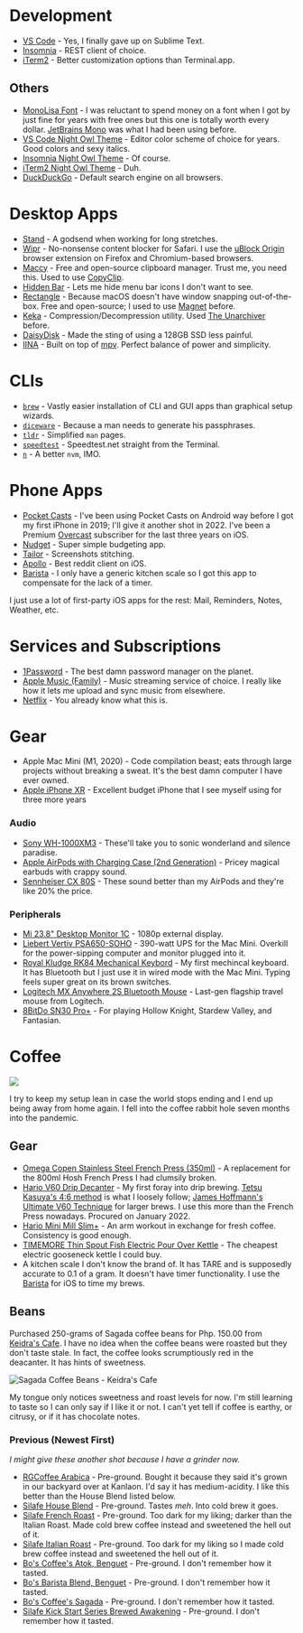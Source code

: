 # Development

- [VS Code](https://code.visualstudio.com/) - Yes, I finally gave up on Sublime Text.
- [Insomnia](https://insomnia.rest) - REST client of choice.
- [iTerm2](https://iterm2.com) - Better customization options than Terminal.app.

## Others

- [MonoLisa Font](https://monolisa.dev) - I was reluctant to spend money on a font when I got by just fine for years with free ones but this one is totally worth every dollar. [JetBrains Mono](https://www.jetbrains.com/lp/mono/) was what I had been using before.
- [VS Code Night Owl Theme](https://marketplace.visualstudio.com/items?itemName=sdras.night-owl) - Editor color scheme of choice for years. Good colors and sexy italics.
- [Insomnia Night Owl Theme](https://www.npmjs.com/package/insomnia-plugin-night-owl-theme) - Of course.
- [iTerm2 Night Owl Theme](https://github.com/nickcernis/iterm2-night-owl) - Duh.
- [DuckDuckGo](https://ddg.gg) - Default search engine on all browsers.

# Desktop Apps

- [Stand](https://getstandapp.com) - A godsend when working for long stretches.
- [Wipr](https://giorgiocalderolla.com/wipr.html) - No-nonsense content blocker for Safari. I use the [uBlock Origin](https://github.com/gorhill/uBlock) browser extension on Firefox and Chromium-based browsers.
- [Maccy](https://maccy.app) - Free and open-source clipboard manager. Trust me, you need this. Used to use [CopyClip](https://apps.apple.com/us/app/copyclip-clipboard-history/id595191960?mt=12).
- [Hidden Bar](https://github.com/dwarvesf/hidden) - Lets me hide menu bar icons I don't want to see.
- [Rectangle](https://rectangleapp.com) - Because macOS doesn't have window snapping out-of-the-box. Free and open-source; I used to use [Magnet](https://apps.apple.com/us/app/magnet/id441258766?mt=12) before.
- [Keka](https://www.keka.io) - Compression/Decompression utility. Used [The Unarchiver](https://macpaw.com/the-unarchiver) before.
- [DaisyDisk](https://daisydiskapp.com) - Made the sting of using a 128GB SSD less painful.
- [IINA](https://iina.io) - Built on top of [mpv](https://mpv.io). Perfect balance of power and simplicity.

# CLIs

- [`brew`](https://brew.sh) - Vastly easier installation of CLI and GUI apps than graphical setup wizards.
- [`diceware`](https://github.com/ulif/diceware) - Because a man needs to generate his passphrases.
- [`tldr`](https://tldr.sh) - Simplified `man` pages.
- [`speedtest`](https://github.com/sivel/speedtest-cli) - Speedtest.net straight from the Terminal.
- [`n`](https://github.com/tj/n) - A better `nvm`, IMO.

# Phone Apps

- [Pocket Casts](https://pocketcasts.com) - I've been using Pocket Casts on Android way before I got my first iPhone in 2019; I'll give it another shot in 2022. I've been a Premium [Overcast](https://overcast.fm) subscriber for the last three years on iOS.
- [Nudget](https://nudgetapp.com) - Super simple budgeting app.
- [Tailor](https://apps.apple.com/ph/app/tailor-screenshot-stitching/id926653095) - Screenshots stitching.
- [Apollo](https://apolloapp.io) - Best reddit client on iOS.
- [Barista](https://www.baristacoffeeapp.com) - I only have a generic kitchen scale so I got this app to compensate for the lack of a timer.

I just use a lot of first-party iOS apps for the rest: Mail, Reminders, Notes, Weather, etc.

# Services and Subscriptions

- [1Password](https://1password.com) - The best damn password manager on the planet.
- [Apple Music (Family)](https://www.apple.com/ph/apple-music/) - Music streaming service of choice. I really like how it lets me upload and sync music from elsewhere.
- [Netflix](https://netflix.com) - You already know what this is.

# Gear

- Apple Mac Mini (M1, 2020) - Code compilation beast; eats through large projects without breaking a sweat. It's the best damn computer I have ever owned.
- [Apple iPhone XR](/blog/iphone-xr-review) - Excellent budget iPhone that I see myself using for three more years

### Audio

- [Sony WH-1000XM3](https://www.sony.com.ph/electronics/headband-headphones/wh-1000xm3) - These'll take you to sonic wonderland and silence paradise.
- [Apple AirPods with Charging Case (2nd Generation)](https://www.apple.com/ph/airpods-2nd-generation/) - Pricey magical earbuds with crappy sound.
- [Sennheiser CX 80S](https://ph.sennheiser.com/products/cx-80s) - These sound better than my AirPods and they're like 20% the price.

### Peripherals
- [Mi 23.8" Desktop Monitor 1C](https://www.mi.com/global/mi-23.8-desktop-monitor-1c/) - 1080p external display.
- [Liebert Vertiv PSA650-SOHO](https://www.vertiv.com/en-asia/products-catalog/critical-power/uninterruptible-power-supplies-ups/psa650-soho/) - 390-watt UPS for the Mac Mini. Overkill for the power-sipping computer and monitor plugged into it.
- [Royal Kludge RK84 Mechanical Keybord](https://gameone.ph/rk-royal-kludge-rk84-tri-mode-rgb-84-keys-hot-swappable-mechanical-keyboard-black-brown.html) - My first mechincal keyboard. It has Bluetooth but I just use it in wired mode with the Mac Mini. Typing feels super great on its brown switches.
- [Logitech MX Anywhere 2S Bluetooth Mouse](https://shopee.ph/Logitech-MX-Anywhere-2S-Wireless-Mobile-Mouse-(Graphite)-(ONLINE-EXCLUSIVE)-i.55502962.1568650454) - Last-gen flagship travel mouse from Logitech.
- [8BitDo SN30 Pro+](https://www.8bitdo.com/sn30-pro-plus/) - For playing Hollow Knight, Stardew Valley, and Fantasian.

# Coffee

![](https://res.cloudinary.com/kadto/image/upload/v1643708709/cljabasa/uses/luke-porter-c4QSFL55f8k-unsplash_optmized.jpg)

I try to keep my setup lean in case the world stops ending and I end up being away from home again. I fell into the coffee rabbit hole seven months into the pandemic.

## Gear

- [Omega Copen Stainless Steel French Press (350ml)](https://omegahouseware.com.ph/products/copen-stainless-steel-french-press-with-filter-350ml-600ml) - A replacement for the 800ml Hosh French Press I had clumsily broken.
- [Hario V60 Drip Decanter](https://www.hario.com.ph/product-page/hario-v60-drip-decanter-pour-over-coffee-set) - My first foray into drip brewing. [Tetsu Kasuya's 4:6 method](https://www.youtube.com/watch?v=wmCW8xSWGZY) is what I loosely follow; [James Hoffmann's Ultimate V60 Technique](https://www.youtube.com/watch?v=AI4ynXzkSQo) for larger brews. I use this more than the French Press nowadays. Procured on January 2022.
- [Hario Mini Mill Slim+](https://www.hario.com.ph/product-page/hario-ceramic-coffee-grinder-mini-slim-plus) - An arm workout in exchange for fresh coffee. Consistency is good enough.
- [TIMEMORE Thin Spout Fish Electric Pour Over Kettle](https://www.lazada.com.ph/products/timemore-thin-spout-fish-electric-pour-over-kettle-black-600ml-i1314224070-s4796114099.html) - The cheapest electric gooseneck kettle I could buy.
- A kitchen scale I don't know the brand of. It has TARE and is supposedly accurate to 0.1 of a gram. It doesn't have timer functionality. I use the [Barista](https://www.baristacoffeeapp.com) for iOS to time my brews.

## Beans

Purchased 250-grams of Sagada coffee beans for Php. 150.00 from [Keidra's Cafe](https://goo.gl/maps/uQ99ddwj9BPM8YeS9). I have no idea when the coffee beans were roasted but they don't taste stale. In fact, the coffee looks scrumptiously red in the deacanter. It has hints of sweetness.

![Sagada Coffee Beans - Keidra's Cafe](https://res.cloudinary.com/kadto/image/upload/v1644500589/cljabasa/uses/d9068e1185cd1b61d6b9c0b6e3b88fbe.jpg)

My tongue only notices sweetness and roast levels for now. I'm still learning to taste so I can only say if I like it or not. I can't yet tell if coffee is earthy, or citrusy, or if it has chocolate notes.

### Previous (Newest First)

_I might give these another shot because I have a grinder now._

- [RGCoffee Arabica](https://www.instagram.com/rgcoffee.ph) - Pre-ground. Bought it because they said it's grown in our backyard over at Kanlaon. I'd say it has medium-acidity. I like this better than the House Blend listed below.
- [Silafe House Blend](https://www.silcacoffee.com/portfolio-items/silcafe-house-blend/?portfolioCats=56) - Pre-ground. Tastes _meh_. Into cold brew it goes.
- [Silafe French Roast](https://shopee.ph/Silcafe-French-Roast-500g-i.235610698.4681449967) - Pre-ground. Too dark for my liking; darker than the Italian Roast. Made cold brew coffee instead and sweetened the hell out of it.
- [Silafe Italian Roast](https://shopee.ph/Silcafe-Italian-Roast-500g-i.235610698.8223994979) - Pre-ground. Too dark for my liking so I made cold brew coffee instead and sweetened the hell out of it.
- [Bo's Coffee's Atok, Benguet](https://www.boscoffee.com/products/atok-benguet) - Pre-ground. I don't remember how it tasted.
- [Bo's Barista Blend, Benguet](https://www.boscoffee.com/products/barista-blend) - Pre-ground. I don't remember how it tasted.
- [Bo's Coffee's Sagada](https://www.boscoffee.com/products/atok-benguet) - Pre-ground. I don't remember how it tasted.
- [Silafe Kick Start Series Brewed Awakening](https://www.silcacoffee.com/portfolio-items/kickstart-brewed-awakening/) - Pre-ground. I don't remember how it tasted.
